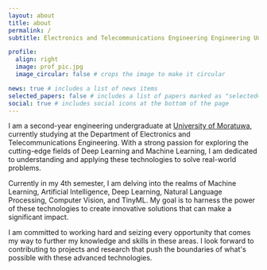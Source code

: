 ```yaml
---
layout: about
title: about
permalink: /
subtitle: Electronics and Telecommunications Engineering Engineering Undergraduate

profile:
  align: right
  image: prof_pic.jpg
  image_circular: false # crops the image to make it circular

news: true # includes a list of news items
selected_papers: false # includes a list of papers marked as "selected={true}"
social: true # includes social icons at the bottom of the page
---
```



I am a second-year engineering undergraduate at [University of Moratuwa](https://uom.lk/), currently studying at the Department of Electronics and Telecommunications Engineering. With a strong passion for exploring the cutting-edge fields of Deep Learning and Machine Learning, I am dedicated to understanding and applying these technologies to solve real-world problems.

Currently in my 4th semester, I am delving into the realms of Machine Learning, Artificial Intelligence, Deep Learning, Natural Language Processing, Computer Vision, and TinyML. My goal is to harness the power of these technologies to create innovative solutions that can make a significant impact.

I am committed to working hard and seizing every opportunity that comes my way to further my knowledge and skills in these areas. I look forward to contributing to projects and research that push the boundaries of what's possible with these advanced technologies.
